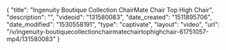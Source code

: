 {
    "title": "Ingenuity Boutique Collection ChairMate Chair Top High Chair",
    "description": "",
    "videoid": "131580083",
    "date_created": "1511895706",
    "date_modified": "1530558191",
    "type": "captivate",
    "layout": "video",
    "url": "\/v\/ingenuity-boutiquecollectionchairmatechairtophighchair-61751057-mp4\/131580083"
}